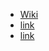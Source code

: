 - [Wiki](https://en.wikipedia.org/wiki/Dekulakization)
- [link](https://annas-archive.org/scidb/10.1111/russ.12236)
- [link](https://annas-archive.org/scidb/10.1080/09668139608412415)